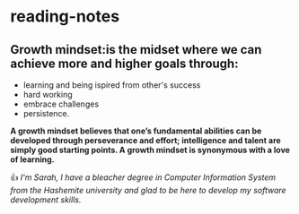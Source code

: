 # reading-notes
## Growth mindset:is the midset where we can achieve more and higher goals through: 
- learning and being ispired from other's success
- hard working
- embrace challenges 
- persistence.

**A growth mindset believes that one’s fundamental abilities can be developed through perseverance and effort; intelligence and talent are simply good starting points. A growth mindset is synonymous with a love of learning.**

:+1: *I'm Sarah, I have a bleacher degree in Computer Information System from the Hashemite university and glad to be here to develop my software development skills.* 
